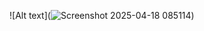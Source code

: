 ![Alt text](![Screenshot 2025-04-18 085114](https://github.com/user-attachments/assets/201c97b5-2276-415a-91fa-4605ae9e2d2e))
